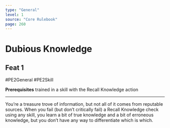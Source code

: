 ```yaml
---
type: "General"
level: 1
source: "Core Rulebook"
page: 260
---
```

# Dubious Knowledge
## Feat 1
#PE2General #PE2Skill 

**Prerequisites** trained in a skill with the Recall Knowledge action

---
You’re a treasure trove of information, but not all of it comes from reputable sources. When you fail (but don’t critically fail) a Recall Knowledge check using any skill, you learn a bit of true knowledge and a bit of erroneous knowledge, but you don’t have any way to differentiate which is which.